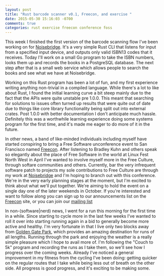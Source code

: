 ```yaml
---
layout: post
title: "Rust barcode scanner v0.1, Freecon, and exercise "
date: 2015-05-30 15:16:03 -0700
comments: true
categories: rust exercise freecon conference foss
---
```


This week I finished the first version of the barcode scanning flow I've been working on for [Noisebridge](https://noisebridge.net). It's a very simple Rust CLI that listens for input from a specified input device, and outputs only valid ISBN13 codes that it receives. Today I'll work on a small Go program to take the ISBN numbers, looks them up and records the books in a PostgreSQL database. The next step after that is a small web service which allows people to search the books and see what we have at Noisebridge.

Working on this Rust program has been a lot of fun, and my first experience writing anything non-trivial in a compiled language. While there's a lot to like about Rust, I found the initial learning curve a bit steep mainly due to the fact that the APIs were quite unstable pre 1.0.0. This meant that searching for solutions to issues often turned up results that were quite out of date due to things like core library functionality being split out into external crates. Post 1.0.0 with better documentation I don't anticipate much hassle. Definitely this was a worthwhile learning experience doing some systems program for the first time, and it's made me eager to do more of it in the future.

In other news, a band of like-minded individuals including myself have started conspiring to bring a Free Software unconference event to San Francisco named [Freecon](http://freecon.us). After listening to Bradley Kuhn and others speak so elegantly about the place of Free Software in the world at Linux Fest North West in April I've wanted to involve myself more in the Free Culture, through softare communities and others. Currently, bar the very infrequent software patch to projects my sole contributions to Free Culture are through my work at [Noisebridge](https://noisebridge.net) and I'm hoping to branch out with this conference. We're in the very early planning stages at the moment, but I'm excited to think about what we'll put together. We're aiming to hold the event on a single day one of the later weekends in October. If you're interested and want to follow along you can sign up to our announcements list on the [Freecon](http://freecon.us) site, or you can join our [mailing list](https://www.noisebridge.net/mailman/listinfo/freecon)

In non-(software|nerd) news, I went for a run this morning for the first time in a while. Since starting to cycle more in the last few weeks I've wanted to roll it over into starting running again in a bid to generally become more active and healthy. I'm very fortunate in that I live only two blocks away from [Golden Gate Park](https://en.wikipedia.org/wiki/Golden_Gate_Park), which provides an amazing destination for runs of all lengths. Running through the park and enjoying the weather is a really simple pleasure which I hope to avail more of. I'm following the "Couch to 5k" program and recording the runs as I take them, so we'll see how I progress over the coming weeks. Already I've noticed a general improvement in my fitness from the cycling I've been doing: getting quicker on the regular routes that I take while being less out of breath on the other side. All progress is good progress, and it's exciting to be making some.
